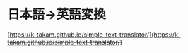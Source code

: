 # 日本語→英語変換

~~[https://k-takam.github.io/simple-text-translator/](https://k-takam.github.io/simple-text-translator/)~~

